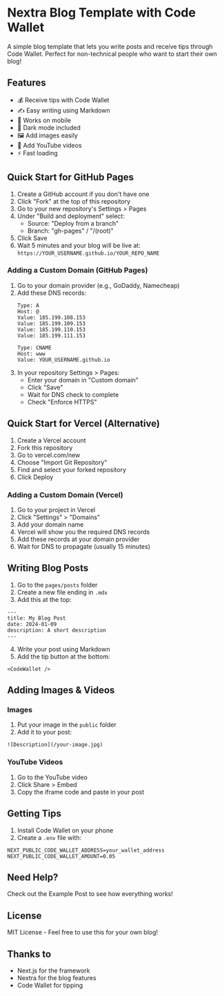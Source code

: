 # Nextra Blog Template with Code Wallet

A simple blog template that lets you write posts and receive tips through Code Wallet. Perfect for non-technical people who want to start their own blog!

## Features

* 💰 Receive tips with Code Wallet 
* ✍️ Easy writing using Markdown
* 📱 Works on mobile
* 🌙 Dark mode included
* 🖼️ Add images easily
* 🎥 Add YouTube videos
* ⚡ Fast loading

## Quick Start for GitHub Pages

1. Create a GitHub account if you don't have one
2. Click "Fork" at the top of this repository 
3. Go to your new repository's Settings > Pages
4. Under "Build and deployment" select:
   - Source: "Deploy from a branch"
   - Branch: "gh-pages" / "/(root)"
5. Click Save
6. Wait 5 minutes and your blog will be live at: `https://YOUR_USERNAME.github.io/YOUR_REPO_NAME`

### Adding a Custom Domain (GitHub Pages)

1. Go to your domain provider (e.g., GoDaddy, Namecheap)
2. Add these DNS records:
   ```
   Type: A
   Host: @
   Value: 185.199.108.153
   Value: 185.199.109.153
   Value: 185.199.110.153
   Value: 185.199.111.153

   Type: CNAME
   Host: www
   Value: YOUR_USERNAME.github.io
   ```
3. In your repository Settings > Pages:
   - Enter your domain in "Custom domain"
   - Click "Save"
   - Wait for DNS check to complete
   - Check "Enforce HTTPS"

## Quick Start for Vercel (Alternative)

1. Create a Vercel account
2. Fork this repository
3. Go to vercel.com/new
4. Choose "Import Git Repository" 
5. Find and select your forked repository
6. Click Deploy

### Adding a Custom Domain (Vercel)

1. Go to your project in Vercel
2. Click "Settings" > "Domains"
3. Add your domain name
4. Vercel will show you the required DNS records
5. Add these records at your domain provider
6. Wait for DNS to propagate (usually 15 minutes)

## Writing Blog Posts

1. Go to the `pages/posts` folder
2. Create a new file ending in `.mdx`
3. Add this at the top:
```
---
title: My Blog Post
date: 2024-01-09
description: A short description
---
```
4. Write your post using Markdown
5. Add the tip button at the bottom:
```
<CodeWallet />
```

## Adding Images & Videos

### Images
1. Put your image in the `public` folder
2. Add it to your post:
```
![Description](/your-image.jpg)
```

### YouTube Videos
1. Go to the YouTube video
2. Click Share > Embed
3. Copy the iframe code and paste in your post

## Getting Tips

1. Install Code Wallet on your phone
2. Create a `.env` file with:
```
NEXT_PUBLIC_CODE_WALLET_ADDRESS=your_wallet_address
NEXT_PUBLIC_CODE_WALLET_AMOUNT=0.05
```

## Need Help?

Check out the Example Post to see how everything works!

## License

MIT License - Feel free to use this for your own blog!

## Thanks to

* Next.js for the framework
* Nextra for the blog features
* Code Wallet for tipping